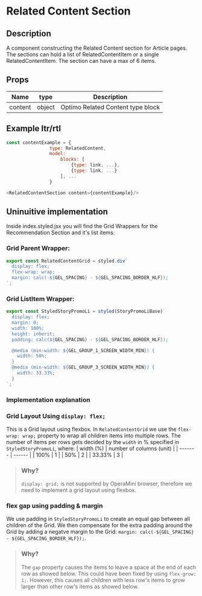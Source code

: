 # Related Content Section

## Description

A component constructing the Related Content section for Article pages. The sections can hold a list of RelatedContentItem or a single RelatedContentItem. The section can have a max of 6 items.

## Props

| Name    | type   | Description                       |
| ------- | ------ | --------------------------------- |
| content | object | Optimo Related Content type block |

## Example ltr/rtl

```javascript
const contentExample = {
                type: RelatedContent,
                model:
                    blocks: [
                        {type: link, ...},
                        {type: link, ...}
                    ], ...
                }

<RelatedContentSection content={contentExample}/>
```

## Uninuitive implementation

Inside index.styled.jsx you will find the Grid Wrappers for the Recommendation Section and it's list items:

### Grid Parent Wrapper:

```javascript
export const RelatedContentGrid = styled.div`
  display: flex;
  flex-wrap: wrap;
  margin: calc(-${GEL_SPACING} - ${GEL_SPACING_BORDER_HLF});
`;
```

### Grid ListItem Wrapper:

```javascript
export const StyledStoryPromoLi = styled(StoryPromoLiBase)`
  display: flex;
  margin: 0;
  width: 100%;
  height: inherit;
  padding: calc(${GEL_SPACING} - ${GEL_SPACING_BORDER_HLF});

  @media (min-width: ${GEL_GROUP_1_SCREEN_WIDTH_MIN}) {
    width: 50%;
  }
  @media (min-width: ${GEL_GROUP_3_SCREEN_WIDTH_MIN}) {
    width: 33.33%;
  }
`;
```

### Implementation explanation

### Grid Layout Using `display: flex;`

This is a Grid layout using flexbox. In `RelatedContentGrid` we use the `flex-wrap: wrap;` property to wrap all children items into multiple rows. The number of items per rows gets decided by the `width` in % specified in `StyledStoryPromoLi`, where:
| width (%) | number of columns (unit) |
| ------- | ------ |
| 100% | 1 |
| 50% | 2 |
| 33.33% | 3 |

> ### Why?
>
> `display: grid;` is not supported by OperaMini browser, therefore we need to implement a grid layout using flexbox.

### flex gap using padding & margin

We use padding in `StyledStoryPromoLi` to create an equal gap between all children of the Grid. We then compensate for the extra padding around the Grid by adding a negatve margin to the Grid: `margin: calc(-${GEL_SPACING} - ${GEL_SPACING_BORDER_HLF});`.

> ### Why?
>
> The `gap` property causes the items to leave a space at the end of each row as showed below.
> This could have been fixed by using `flex-grow: 1;`. However, this causes all children with less row's items to grow larger than other row's items as showed below.
